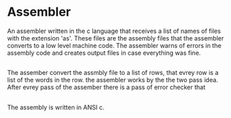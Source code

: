 # Assembler

An assembler written in the c language that receives a list of names of files with the extension 'as'. These files are the assembly files that the assembler converts to a low level machine code.
The assembler warns of errors in the assembly code and creates output files in case everything was fine.

##
The assember convert the assmbly file to a list of rows, that evrey row is a list of the words in the row. the assembler works by the the two pass idea. After evrey pass of the assember there is a pass of error checker that 

##
The assembly is written in ANSI c.
